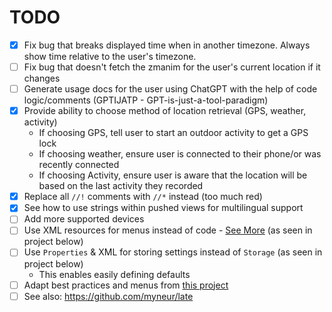 # TODO

- [x] Fix bug that breaks displayed time when in another timezone. Always show time relative to the user's timezone.
- [ ] Fix bug that doesn't fetch the zmanim for the user's current location if it changes
- [ ] Generate usage docs for the user using ChatGPT with the help of code logic/comments (GPTIJATP - GPT-is-just-a-tool-paradigm)
- [x] Provide ability to choose method of location retrieval (GPS, weather, activity)
  - If choosing GPS, tell user to start an outdoor activity to get a GPS lock
  - If choosing weather, ensure user is connected to their phone/or was recently connected
  - If choosing Activity, ensure user is aware that the location will be based on the last activity they recorded
- [x] Replace all `//!` comments with `//*` instead (too much red)
- [x] See how to use strings within pushed views for multilingual support
- [ ] Add more supported devices
- [ ] Use XML resources for menus instead of code - [See More](https://dev.to/jenhsuan/day-10-of-100daysofcode-learn-monkey-c-create-a-menu-for-ciq-application-2dc9) (as seen in project below)
- [ ] Use `Properties` & XML for storing settings instead of `Storage` (as seen in project below)
  - This enables easily defining defaults
- [ ] Adapt best practices and menus from [this project](https://github.com/cedric-dufour/connectiq-app-rawlogger)
- [ ] See also: https://github.com/myneur/late
